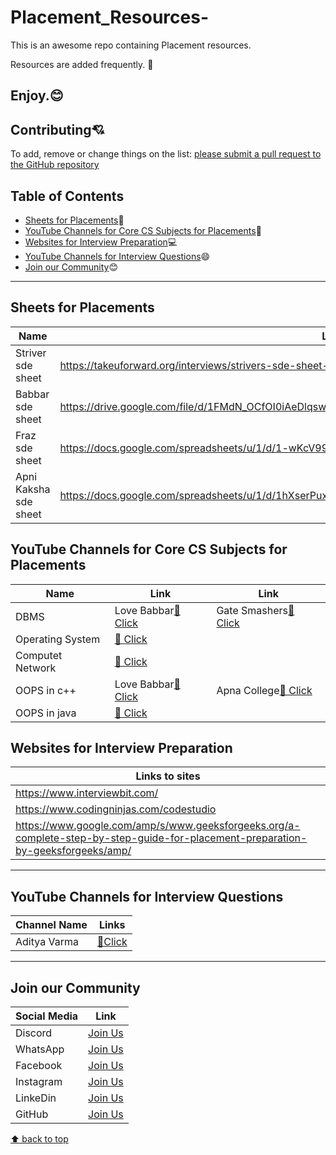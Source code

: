 # Placement_Resources-
This is an awesome repo containing Placement resources. 

Resources are added frequently. 🤙

Enjoy.😊
---
## Contributing:cupid:
To add, remove or change things on the list:
[please submit a pull request to the GitHub repository](https://github.com/Resourcio-Community/Placement-Resources)

## Table of Contents
- [Sheets for Placements](#sheets-for-placements):blue_book:
- [YouTube Channels for Core CS Subjects for Placements](#youtube-channels-for-core-cs-subjects-for-placements):incoming_envelope:
- [Websites for Interview Preparation](#websites-for-interview-preparation):computer:
- [YouTube Channels for Interview Questions](#youtube-channels-for-interview-questions):smile:
- [Join our Community](#join-our-community):blush:
---

## Sheets for Placements 
|Name|Link|
|----|----|
| Striver sde sheet |https://takeuforward.org/interviews/strivers-sde-sheet-top-coding-interview-problems/|
| Babbar sde sheet |https://drive.google.com/file/d/1FMdN_OCfOI0iAeDlqswCiC2DZzD4nPsb/view|
| Fraz sde sheet |https://docs.google.com/spreadsheets/u/1/d/1-wKcV99KtO91dXdPkwmXGTdtyxAfk1mbPXQg81R9sFE/htmlview|
| Apni Kaksha sde sheet |https://docs.google.com/spreadsheets/u/1/d/1hXserPuxVoWMG9Hs7y8wVdRCJTcj3xMBAEYUOXQ5Xag/htmlview|

## YouTube Channels for Core CS Subjects for Placements
|Name|Link|Link|
|----|----|----|
|DBMS|Love Babbar[🔗 Click](https://youtube.com/playlist?list=PLDzeHZWIZsTpukecmA2p5rhHM14bl2dHU)|Gate Smashers[🔗 Click](https://youtube.com/playlist?list=PLxCzCOWd7aiFAN6I8CuViBuCdJgiOkT2Y)|
|Operating System|[🔗 Click](https://youtube.com/playlist?list=PLDzeHZWIZsTr3nwuTegHLa2qlI81QweYG)|
|Computet Network|[🔗 Click](https://youtu.be/IPvYjXCsTg8)|
|OOPS in c++|Love Babbar[🔗 Click](https://youtube.com/playlist?list=PLDzeHZWIZsTqouGFa8IyE8K-5hbtAppCC)|Apna College[🔗 Click](https://youtube.com/playlist?list=PLfqMhTWNBTe0b2nM6JHVCnAkhQRGiZMSJ)|
|OOPS in java|[🔗 Click](https://youtube.com/playlist?list=PL9gnSGHSqcno1G3XjUbwzXHL8_EttOuKk)|

## Websites for Interview Preparation 
|Links to  sites|
|-----|
|https://www.interviewbit.com/|
|https://www.codingninjas.com/codestudio|
|https://www.google.com/amp/s/www.geeksforgeeks.org/a-complete-step-by-step-guide-for-placement-preparation-by-geeksforgeeks/amp/|
 ---
 
## YouTube Channels for Interview Questions
| Channel Name | Links |
| ------------ | ----- |
| Aditya Varma |[🔗Click](https://www.youtube.com/@TheAdityaVerma/playlists)|

---
## Join our Community
| Social Media | Link |
| ------------ | ---- |
| Discord | [Join Us](https://discord.gg/j2cMDF6Dtx) |
| WhatsApp | [Join Us](https://chat.whatsapp.com/Km6AX9di04ZLIpFEcXTiNK) |
| Facebook | [Join Us](https://www.facebook.com/profile.php?id=100088472180461) |
| Instagram | [Join Us](https://www.instagram.com/resourciocommunity22/) |
| LinkeDin | [Join Us](https://www.linkedin.com/in/resourcio-community22/) |
| GitHub | [Join Us](https://github.com/Resourcio-Community) |

[⬆ back to top](#table-of-contents)
